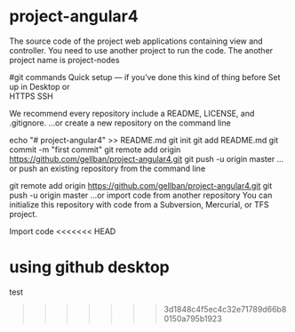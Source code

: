 # project-angular4
The source code of the project web applications containing view and controller. You need to use another project to run the code. The another project name is project-nodes

#git commands
Quick setup — if you’ve done this kind of thing before
 Set up in Desktop	or	
 HTTPS
 SSH
	
We recommend every repository include a README, LICENSE, and .gitignore.
…or create a new repository on the command line

echo "# project-angular4" >> README.md
git init
git add README.md
git commit -m "first commit"
git remote add origin https://github.com/gellban/project-angular4.git
git push -u origin master
…or push an existing repository from the command line

git remote add origin https://github.com/gellban/project-angular4.git
git push -u origin master
…or import code from another repository
You can initialize this repository with code from a Subversion, Mercurial, or TFS project.

Import code
<<<<<<< HEAD


using github desktop
=======
test
>>>>>>> 3d1848c4f5ec4c32e71789d66b80150a795b1923
